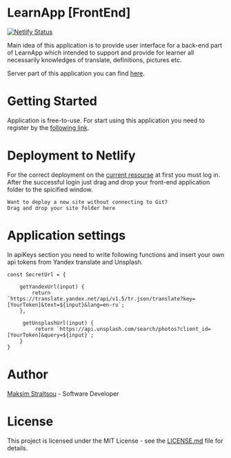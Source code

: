# LearnApp [FrontEnd]

[![Netlify Status](https://api.netlify.com/api/v1/badges/9c076e57-1577-4f34-b05e-1f97439b6f37/deploy-status)](https://app.netlify.com/sites/learn-app/deploys)

Main idea of this application is to provide user interface for a back-end part of LearnApp which intended to support and provide for learner all necessarily knowledges of translate, definitions, pictures etc.

Server part of this application you can find [here](https://github.com/teachmeskills-dotnet/TMS-DotNet02-Straltsou).

# Getting Started

Application is free-to-use. For start using this application you need to register by the [following link](https://learn-app.netlify.app).

# Deployment to Netlify
For the correct deployment on the [current resourse](https://www.netlify.com/) at first you must log in. After the successful login just drag and drop your front-end application folder to the spicified window.

```
Want to deploy a new site without connecting to Git?
Drag and drop your site folder here
```

# Application settings

In apiKeys section you need to write following functions and insert your own api tokens from Yandex translate and Unsplash.

```
const SecretUrl = {

    getYandexUrl(input) {
        return `https://translate.yandex.net/api/v1.5/tr.json/translate?key=[YourToken]&text=${input}&lang=en-ru`;
    },
    
     getUnsplashUrl(input) {
         return `https://api.unsplash.com/search/photos?client_id=[YourToken]&query=${input}`;
    }
}
```

# Author
[Maksim Straltsou](https://github.com/green1971weekend) - Software Developer

# License
This project is licensed under the MIT License - see the [LICENSE.md](https://github.com/green1971weekend/TelegramBot/blob/master/LICENSE) file for details.
